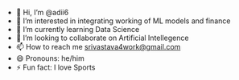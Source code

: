 - 👋 Hi, I’m @adii6
- 👀 I’m interested in integrating working of ML models and finance
- 🌱 I’m currently learning Data Science 
- 💞️ I’m looking to collaborate on Artificial Intellegence 
- 📫 How to reach me srivastava4work@gmail.com
- 😄 Pronouns: he/him
- ⚡ Fun fact: I love Sports

<!---
adii6/adii6 is a ✨ special ✨ repository because its `README.md` (this file) appears on your GitHub profile.
You can click the Preview link to take a look at your changes.
--->
